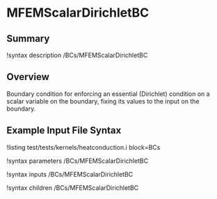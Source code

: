 # MFEMScalarDirichletBC

## Summary

!syntax description /BCs/MFEMScalarDirichletBC

## Overview

Boundary condition for enforcing an essential (Dirichlet) condition on a scalar variable on the
boundary, fixing its values to the input on the boundary.

## Example Input File Syntax

!listing test/tests/kernels/heatconduction.i block=BCs

!syntax parameters /BCs/MFEMScalarDirichletBC

!syntax inputs /BCs/MFEMScalarDirichletBC

!syntax children /BCs/MFEMScalarDirichletBC

